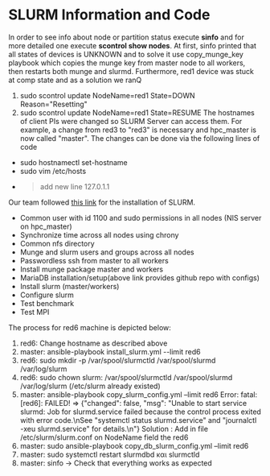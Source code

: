 # SLURM Information and Code
In order to see info about node or partition status execute **sinfo** and for more detailed one execute **scontrol show nodes**.
At first, sinfo printed that all states of devices is UNKNOWN and to solve it use copy_munge_key playbook which copies the munge key from master node to all workers,
then restarts both munge and slurmd. Furthermore, red1 device was stuck at comp state and as a solution we ranQ
1. sudo scontrol update NodeName=red1 State=DOWN Reason="Resetting"
2. sudo scontrol update NodeName=red1 State=RESUME
The hostnames of client PIs were changed so SLURM Server can access them. For example, a change from red3 to "red3" is necessary and hpc_master is now called "master".
The changes can be done via the following lines of code
- sudo hostnamectl set-hostname <new-hostname>
- sudo vim /etc/hosts
- > add new line 127.0.1.1 <new-hostname>

Our team followed [this link](https://github.com/ReverseSage/Slurm-ubuntu-20.04.1) for the installation of SLURM.
* Common user with id 1100 and sudo permissions in all nodes (NIS server on hpc_master)
* Synchronize time across all nodes using chrony 
* Common nfs directory 
* Munge and slurm users and groups across all nodes
* Passwordless ssh from master to all workers
* Install munge package master and workers
* MariaDB installation/setup(above link provides github repo with configs)
* Install slurm (master/workers)
* Configure slurm
* Test benchmark
* Test MPI
  
The process for red6 machine is depicted below:
1. red6: Change hostname as described above
2. master: ansible-playbook install_slurm.yml --limit red6
3. red6: sudo mkdir -p /var/spool/slurmctld /var/spool/slurmd /var/log/slurm
4. red6: sudo chown slurm: /var/spool/slurmctld /var/spool/slurmd /var/log/slurm
(/etc/slurm already existed)
5. master: ansible-playbook copy_slurm_config.yml –limit red6
Error: fatal: [red6]: FAILED! => {"changed": false, "msg": "Unable to start service slurmd: Job for slurmd.service failed because the control process exited with error code.\nSee \"systemctl status slurmd.service\" and \"journalctl -xeu slurmd.service\" for details.\n"}
Solution : Add in file /etc/slurm/slurm.conf on NodeName field the red6
6. master: sudo ansible-playbook copy_db_slurm_config.yml –limit red6
7. master: sudo systemctl restart slurmdbd και slurmctld
8. master: sinfo -> Check that everything works as expected
